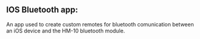## IOS Bluetooth app:

An app used to create custom remotes for bluetooth comunication between an iOS device and the 
HM-10 bluetooth module.
